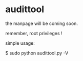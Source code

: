 audittool
=========

the manpage will be coming soon.

remember, root privileges !

simple usage:

$ sudo python audittool.py -V

